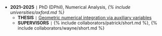 - **2021–2025** <code>&#124;</code> PhD (DPhil), Numerical Analysis, *{% include universities/oxford.md %}*
    - **THESIS** <code>&#124;</code> [Geometric numerical integration via auxiliary variables](/assets/pdf/thesis.pdf)
    - **SUPERVISORS** <code>&#124;</code> {% include collaborators/patrick/short.md %}, {% include collaborators/wayne/short.md %}